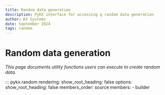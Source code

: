 ```yaml
---
title: Random data generation
description: PyKX interface for accessing q random data generation
author: KX Systems
date: September 2024
tags: random
---
```

# Random data generation

_This page documents utility functions users can execute to create random data._

::: pykx.random
    rendering:
      show_root_heading: false
    options:
      show_root_heading: false
      members_order: source
      members:
        - builder
